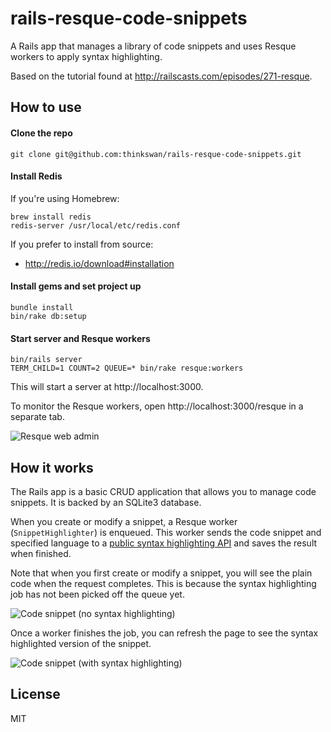 # rails-resque-code-snippets

A Rails app that manages a library of code snippets and uses Resque workers to
apply syntax highlighting.

Based on the tutorial found at http://railscasts.com/episodes/271-resque.

## How to use

#### Clone the repo

```
git clone git@github.com:thinkswan/rails-resque-code-snippets.git
```

#### Install Redis

If you're using Homebrew:

```
brew install redis
redis-server /usr/local/etc/redis.conf
```

If you prefer to install from source:

* http://redis.io/download#installation

#### Install gems and set project up

```
bundle install
bin/rake db:setup
```

#### Start server and Resque workers

```
bin/rails server
TERM_CHILD=1 COUNT=2 QUEUE=* bin/rake resque:workers
```

This will start a server at http://localhost:3000.

To monitor the Resque workers, open http://localhost:3000/resque in a separate
tab.

![Resque web admin](https://cloud.githubusercontent.com/assets/338259/8615398/6860eea0-271c-11e5-868e-d5d8d44c4127.jpg)

## How it works

The Rails app is a basic CRUD application that allows you to manage code
snippets. It is backed by an SQLite3 database.

When you create or modify a snippet, a Resque worker (`SnippetHighlighter`) is
enqueued. This worker sends the code snippet and specified language to a [public
syntax highlighting API](http://markup.su/highlighter/api) and saves the result
when finished.

Note that when you first create or modify a snippet, you will see the plain
code when the request completes. This is because the syntax highlighting job has
not been picked off the queue yet.

![Code snippet (no syntax highlighting)](https://cloud.githubusercontent.com/assets/338259/8615397/68118d4c-271c-11e5-8845-a97b7f3e917d.jpg)

Once a worker finishes the job, you can refresh the page to see the
syntax highlighted version of the snippet.

![Code snippet (with syntax highlighting)](https://cloud.githubusercontent.com/assets/338259/8615399/68648434-271c-11e5-904b-97bb1c315ed0.jpg)

## License

MIT
